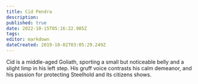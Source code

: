 ```yaml
---
title: Cid Pendra
description: 
published: true
date: 2022-10-15T05:16:22.905Z
tags: 
editor: markdown
dateCreated: 2019-10-02T03:05:29.249Z
---
```


Cid is a middle-aged Goliath, sporting a small but noticeable belly and a slight limp in his left step. His gruff voice contrasts his calm demeanor, and his passion for protecting Steelhold and its citizens shows.